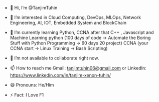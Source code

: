 - 👋 Hi, I’m @TanjimTuhin
- 👀 I’m interested in Cloud Computing, DevOps, MLOps, Network Engineering, AI, IOT, Embedded System and BlockChain
- 🌱 I’m currently learning Python, CCNA after that C++ , Javascript and Machine Learning
  python  (100 days of code -> Automate the Boring Stuff with Python Programming -> 60 days 20 project)
  CCNA    (your CCNA start -> Linux Training -> Bash Scripting)
  
- 💞️ I’m not available to collaborate right now.
- 📫 How to reach me Gmail: tanjimtuhin06@gmail.com or LinkedIn: https://www.linkedin.com/in/tanjim-xenon-tuhin/
- 😄 Pronouns: He/Him
- ⚡ Fact: I Love F1

<!---
TanjimTuhin/TanjimTuhin is a ✨ special ✨ repository because its `README.md` (this file) appears on your GitHub profile.
You can click the Preview link to take a look at your changes.
--->
